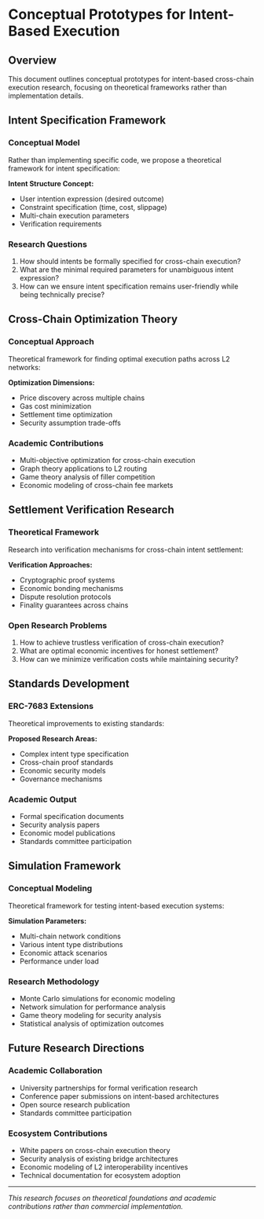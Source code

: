 # Conceptual Prototypes for Intent-Based Execution

## Overview

This document outlines conceptual prototypes for intent-based cross-chain execution research, focusing on theoretical frameworks rather than implementation details.

## Intent Specification Framework

### Conceptual Model
Rather than implementing specific code, we propose a theoretical framework for intent specification:

**Intent Structure Concept:**
- User intention expression (desired outcome)
- Constraint specification (time, cost, slippage)
- Multi-chain execution parameters
- Verification requirements

### Research Questions
1. How should intents be formally specified for cross-chain execution?
2. What are the minimal required parameters for unambiguous intent expression?
3. How can we ensure intent specification remains user-friendly while being technically precise?

## Cross-Chain Optimization Theory

### Conceptual Approach
Theoretical framework for finding optimal execution paths across L2 networks:

**Optimization Dimensions:**
- Price discovery across multiple chains
- Gas cost minimization
- Settlement time optimization
- Security assumption trade-offs

### Academic Contributions
- Multi-objective optimization for cross-chain execution
- Graph theory applications to L2 routing
- Game theory analysis of filler competition
- Economic modeling of cross-chain fee markets

## Settlement Verification Research

### Theoretical Framework
Research into verification mechanisms for cross-chain intent settlement:

**Verification Approaches:**
- Cryptographic proof systems
- Economic bonding mechanisms
- Dispute resolution protocols
- Finality guarantees across chains

### Open Research Problems
1. How to achieve trustless verification of cross-chain execution?
2. What are optimal economic incentives for honest settlement?
3. How can we minimize verification costs while maintaining security?

## Standards Development

### ERC-7683 Extensions
Theoretical improvements to existing standards:

**Proposed Research Areas:**
- Complex intent type specification
- Cross-chain proof standards
- Economic security models
- Governance mechanisms

### Academic Output
- Formal specification documents
- Security analysis papers
- Economic model publications
- Standards committee participation

## Simulation Framework

### Conceptual Modeling
Theoretical framework for testing intent-based execution systems:

**Simulation Parameters:**
- Multi-chain network conditions
- Various intent type distributions
- Economic attack scenarios
- Performance under load

### Research Methodology
- Monte Carlo simulations for economic modeling
- Network simulation for performance analysis
- Game theory modeling for security analysis
- Statistical analysis of optimization outcomes

## Future Research Directions

### Academic Collaboration
- University partnerships for formal verification research
- Conference paper submissions on intent-based architectures
- Open source research publication
- Standards committee participation

### Ecosystem Contributions
- White papers on cross-chain execution theory
- Security analysis of existing bridge architectures
- Economic modeling of L2 interoperability incentives
- Technical documentation for ecosystem adoption

---

*This research focuses on theoretical foundations and academic contributions rather than commercial implementation.*
